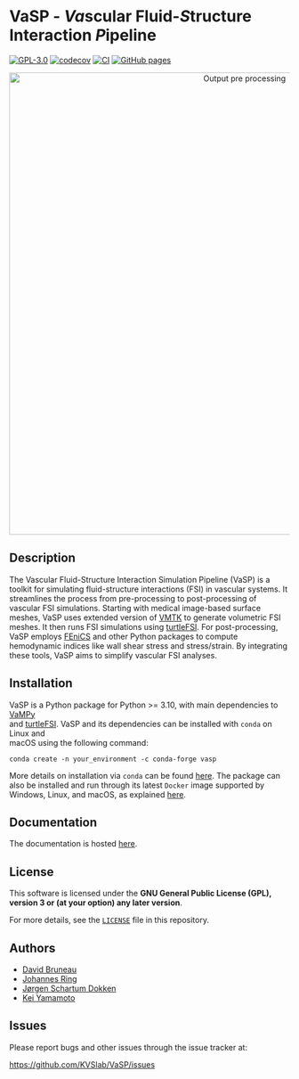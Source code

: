 # VaSP - ***Va***scular Fluid-***S***tructure Interaction ***P***ipeline

[![GPL-3.0](https://img.shields.io/github/license/KVSlab/VaSP)](LICENSE)
[![codecov](https://codecov.io/gh/KVSlab/VaSP/graph/badge.svg?token=LNyRxL8Uyw)](https://codecov.io/gh/KVSlab/VaSP)
[![CI](https://github.com/KVSlab/VaSP/actions/workflows/check_and_test_package.yml/badge.svg)](https://github.com/KVSlab/VaSP/actions/workflows/check_and_test_package.yml)
[![GitHub pages](https://github.com/KVSlab/VaSP/actions/workflows/build_docs.yml/badge.svg)](https://github.com/KVSlab/VaSP/actions/workflows/build_docs.yml)

<p align="center">
    <img src=docs/figures/functionality.png width="830 height="370" alt="Output pre processing"/>
</p>

## Description
The Vascular Fluid-Structure Interaction Simulation Pipeline (VaSP) is a toolkit for simulating fluid-structure interactions (FSI) in vascular systems. It streamlines the process from pre-processing to post-processing of vascular FSI simulations.
Starting with medical image-based surface meshes, VaSP uses extended version of [VMTK](http://www.vmtk.org) to generate volumetric FSI meshes. It then runs FSI simulations using [turtleFSI](https://github.com/KVSlab/turtleFSI). For post-processing, VaSP employs [FEniCS](https://fenicsproject.org/) and other Python packages to compute hemodynamic indices like wall shear stress and stress/strain. By integrating these tools, VaSP aims to simplify vascular FSI analyses.

## Installation
VaSP is a Python package for Python >= 3.10, with main dependencies to [VaMPy](https://github.com/KVSlab/VaMPy)  
and [turtleFSI](https://github.com/KVSlab/turtleFSI). VaSP and its dependencies can be installed with `conda` on Linux and  
macOS using the following command:

```
conda create -n your_environment -c conda-forge vasp
```

More details on installation via `conda` can be found [here](https://kvslab.github.io/VaSP/conda.html). The package can also be installed and run through its latest `Docker` image supported by Windows, Linux, and macOS, as explained [here](https://kvslab.github.io/VaSP/docker.html).


## Documentation
The documentation is hosted [here](https://kvslab.github.io/VaSP/).

## License
This software is licensed under the **GNU General Public License (GPL), version 3 or (at your option) any later version**.

For more details, see the [`LICENSE`](LICENSE) file in this repository.

## Authors
* [David Bruneau](https://github.com/dbruneau-mie)
* [Johannes Ring](https://github.com/johannesring)
* [Jørgen Schartum Dokken](https://github.com/jorgensd)
* [Kei Yamamoto](https://github.com/keiyamamo)

## Issues
Please report bugs and other issues through the issue tracker at:

https://github.com/KVSlab/VaSP/issues
